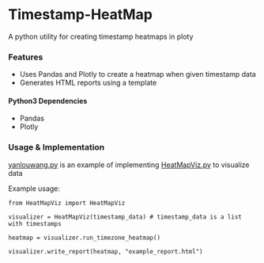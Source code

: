# Timestamp-HeatMap
A python utility for creating timestamp heatmaps in ploty

### Features
- Uses Pandas and Plotly to create a heatmap when given timestamp data
- Generates HTML reports using a template

#### Python3 Dependencies
- Pandas
- Plotly

### Usage & Implementation

[yanlouwang.py](https://github.com/colincowie/Timestamp-HeatMap/blob/master/heatmap_viz/yanlouwang.py) is an example of implementing [HeatMapViz.py](https://github.com/colincowie/Timestamp-HeatMap/blob/master/heatmap_viz/HeatMapViz.py) to visualize data

Example usage:

```
from HeatMapViz import HeatMapViz

visualizer = HeatMapViz(timestamp_data) # timestamp_data is a list with timestamps

heatmap = visualizer.run_timezone_heatmap()

visualizer.write_report(heatmap, "example_report.html")
```
